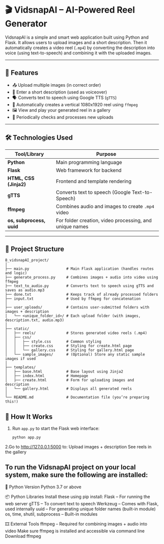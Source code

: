 # 🎬 VidsnapAI – AI-Powered Reel Generator

VidsnapAI is a simple and smart web application built using Python and Flask. It allows users to upload images and a short description. Then it automatically creates a video reel (`.mp4`) by converting the description into voice (using text-to-speech) and combining it with the uploaded images.

---

## 🚀 Features

- 📤 Upload multiple images (in correct order)
- 📝 Enter a short description (used as voiceover)
- 🗣️ Converts text to speech using Google TTS (`gTTS`)
- 🎥 Automatically creates a vertical 1080x1920 reel using `ffmpeg`
- 🖼️ View and play your generated reel in a gallery
- 🔄 Periodically checks and processes new uploads

---

## 🛠️ Technologies Used

| Tool/Library | Purpose |
|--------------|---------|
| **Python** | Main programming language |
| **Flask** | Web framework for backend |
| **HTML, CSS (Jinja2)** | Frontend and template rendering |
| **gTTS** | Converts text to speech (Google Text-to-Speech) |
| **ffmpeg** | Combines audio and images to create `.mp4` video |
| **os, subprocess, uuid** | For folder creation, video processing, and unique names |

---

## 🧱 Project Structure

```
8_vidsnapAI_project/
│
├── main.py                 # Main Flask application (handles routes and logic)
├── generate_process.py     # Combines images + audio into video using ffmpeg
├── text_to_audio.py        # Converts text to speech using gTTS and saves as audio.mp3
├── done.txt                # Keeps track of already processed folders
├── input.txt               # Used by ffmpeg for concatenation
│
├── user_uploads/           # Contains user-submitted folders with images + description
│   └── <unique_folder_id>/ # Each upload folder (with images, description.txt, audio.mp3)
│
├── static/
│   ├── reels/              # Stores generated video reels (.mp4)
│   ├── css/
│   │   ├── style.css       # Common styling
│   │   ├── create.css      # Styling for create.html page
│   │   └── gallery.css     # Styling for gallery.html page
│   └── sample_images/      # (Optional) Store any static sample images if used
│
├── templates/
│   ├── base.html           # Base layout using Jinja2
│   ├── index.html          # Homepage
│   ├── create.html         # Form for uploading images and description
│   └── gallery.html        # Displays all generated reels
│
└── README.md               # Documentation file (you’re preparing this!)

```

## 🧪 How It Works

1. Run `app.py` to start the Flask web interface:
   ```bash
   python app.py
2.Go to http://127.0.0.1:5000 to:
    Upload images + description
    See reels in the gallery


## To run the VidsnapAI project on your local system, make sure the following are installed:

🐍 Python Version
Python 3.7 or above

📦 Python Libraries
Install these using pip install:
Flask – For running the web server
gTTS – To convert text to speech
Werkzeug – Comes with Flask, used internally
uuid – For generating unique folder names (built-in module)
os, time, shutil, subprocess – Built-in modules

🎞️ External Tools
ffmpeg – Required for combining images + audio into video
Make sure ffmpeg is installed and accessible via command line
Download ffmpeg

